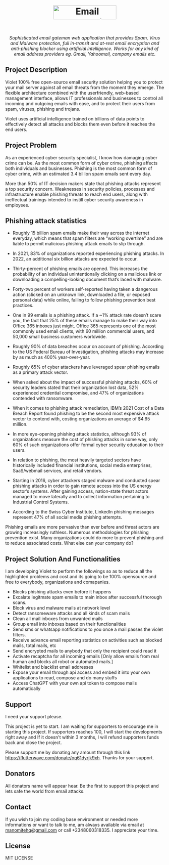 <h1 align="center"><a href="#" target="_blank"><img src="https://github.com/mitmelon/violet/assets/55149512/1dabdfe2-0882-43e2-8165-deffa3aa9f3b" alt="Email gateman that provides Spam, Virus and Malware protection, full in-transit and at-rest email encryption and anti-phishing blocker using artificial intelligence." style="width: 200px; height: 44px;" width="200" height="44" /></a></h1>
<div align="center">
<br>

<i>Sophisticated email gateman web application that provides Spam, Virus and Malware protection, full in-transit and at-rest email encryption and anti-phishing blocker using artificial intelligence. Works for any kind of email address providers eg. Gmail, Yahoomail, company emails etc.</i>

</div>

## Project Description

Violet 100% free open-source email security solution helping you to protect your mail server against all email threats from the moment they emerge. The flexible architecture combined with the userfriendly, web-based management interface, allows IT professionals and businesses to control all incoming and outgoing emails with ease, and to protect their users from spam, viruses, phishing and trojans.

Violet uses artificial intelligence trained on billions of data points to effectively detect all attacks and blocks them even before it reaches the end users.

## Project Problem

As an experienced cyber security specialist, I know how damaging cyber crime can be. As the most common form of cyber crime, phishing affects both individuals and businesses. Phishing is the most common form of cyber crime, with an estimated 3.4 billion spam emails sent every day.

More than 50% of IT decision makers state that phishing attacks represent a top security concern. Weaknesses in security policies, processes and infrastructure enable phishing threats to reach end users, along with ineffectual trainings intended to instill cyber security awareness in employees.

## Phishing attack statistics

- Roughly 15 billion spam emails make their way across the internet everyday, which means that spam filters are “working overtime” and are liable to permit malicious phishing attack emails to slip through.

- In 2021, 83% of organizations reported experiencing phishing attacks. In 2022, an additional six billion attacks are expected to occur.

- Thirty-percent of phishing emails are opened. This increases the probability of an individual unintentionally clicking on a malicious link or downloading a compelling-looking document that’s laced with malware.

- Forty-two percent of workers self-reported having taken a dangerous action (clicked on an unknown link, downloaded a file, or exposed personal data) while online, failing to follow phishing prevention best practices.

- One in 99 emails is a phishing attack. If a ~1% attack rate doesn’t scare you, the fact that 25% of these emails manage to make their way into Office 365 inboxes just might. Office 365 represents one of the most commonly used email clients, with 60 million commercial users, and 50,000 small business customers worldwide.

- Roughly 90% of data breaches occur on account of phishing. According to the US Federal Bureau of Investigation, phishing attacks may increase by as much as 400% year-over-year.

- Roughly 65% of cyber attackers have leveraged spear phishing emails as a primary attack vector.

- When asked about the impact of successful phishing attacks, 60% of security leaders stated that their organization lost data, 52% experienced credential compromise, and 47% of organizations contended with ransomware.

- When it comes to phishing attack remediation, IBM’s 2021 Cost of a Data Breach Report found phishing to be the second most expensive attack vector to contend with, costing organizations an average of $4.65 million.

- In more eye-opening phishing attack statistics, although 93% of organizations measure the cost of phishing attacks in some way, only 60% of such organizations offer formal cyber security education to their users.

- In relation to phishing, the most heavily targeted sectors have historically included financial institutions, social media enterprises, SaaS/webmail services, and retail vendors.

- Starting in 2016, cyber attackers staged malware and conducted spear phishing attacks in order to gain remote access into the US energy sector’s systems. After gaining access, nation-state threat actors managed to move laterally and to collect information pertaining to Industrial Control Systems.

- According to the Swiss Cyber Institute, LinkedIn phishing messages represent 47% of all social media phishing attempts.

Phishing emails are more pervasive than ever before and threat actors are growing increasingly ruthless. Numerous methodologies for phishing prevention exist. Many organizations could do more to prevent phishing and to reduce associated costs. What else can your company do?

## Project Solution And Functionalities

I am developing Violet to perform the followings so as to reduce all the highlighted problems and cost and its going to be 100% opensource and free to everybody, organizations and comapanies.

- Blocks phishing attacks even before it happens
- Excalate legitmate spam emails to main inbox after successful thorough scans.
- Block virus and malware mails at network level
- Detect ransomeware attacks and all kinds of scam mails
- Clean all mail inboxes from unwanted mails
- Group email into inboxes based on their functionalities
- Send sms or whatsapp notifications to you once a mail passes the violet filters.
- Receive advance email reporting statistics on activities such as blocked mails, total mails, etc
- Send encrypted mails to anybody that only the recipient could read it
- Activate recaptcha for all incoming emails [Only allow emails from real human and blocks all robot or automated mails.]
- Whitelist and blacklist email addresses
- Expose your email through api access and embed it into your own applications to read, compose and do many stuffs
- Access ChatGPT with your own api token to compose mails automatically

## Support

I need your support please.

This project is yet to start. I am waiting for supporters to encourage me in starting this project. If supporters reaches 100, I will start the developments right away and If it doesn't within 3 months, I will refund supporters funds back and close the project.

Please support me by donating any amount through this link <a href="https://flutterwave.com/donate/oq61dyrjk9xh">https://flutterwave.com/donate/oq61dyrjk9xh</a>. Thanks for your support.


## Donators

All donators name will appear hear. Be the first to support this project and lets safe the world from email attacks.


## Contact

If you wish to join my coding base environment or needed more informations or want to talk to me, am always available via email at manomitehq@gmail.com or call +2348060318335. I appreciate your time.

## License

MIT LICENSE
